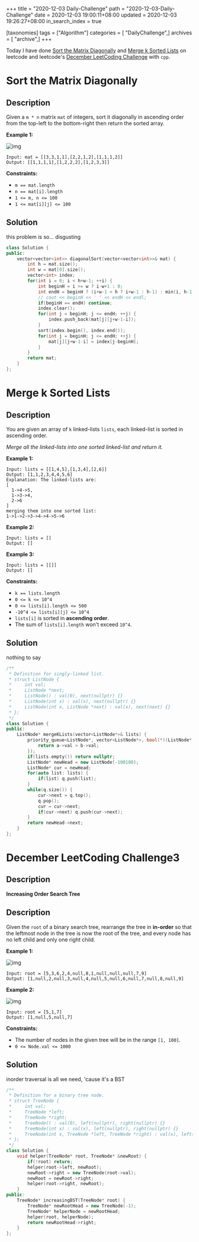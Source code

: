 +++
title = "2020-12-03 Daily-Challenge"
path = "2020-12-03-Daily-Challenge"
date = 2020-12-03 19:00:11+08:00
updated = 2020-12-03 19:26:27+08:00
in_search_index = true

[taxonomies]
tags = ["Algorithm"]
categories = [ "DailyChallenge",]
archives = [ "archive",]
+++

Today I have done [Sort the Matrix Diagonally](https://leetcode.com/problems/sort-the-matrix-diagonally/) and [Merge k Sorted Lists](https://leetcode.com/problems/merge-k-sorted-lists/) on leetcode and leetcode's [December LeetCoding Challenge](https://leetcode.com/explore/challenge/card/december-leetcoding-challenge/569/week-1-december-1st-december-7th/3553/) with `cpp`.

<!-- more -->

# Sort the Matrix Diagonally

## Description

Given a `m * n` matrix `mat` of integers, sort it diagonally in ascending order from the top-left to the bottom-right then return the sorted array.

**Example 1:**

![img](https://assets.leetcode.com/uploads/2020/01/21/1482_example_1_2.png)

```
Input: mat = [[3,3,1,1],[2,2,1,2],[1,1,1,2]]
Output: [[1,1,1,1],[1,2,2,2],[1,2,3,3]]
```

**Constraints:**

- `m == mat.length`
- `n == mat[i].length`
- `1 <= m, n <= 100`
- `1 <= mat[i][j] <= 100`

## Solution

this problem is so... disgusting

``` cpp
class Solution {
public:
    vector<vector<int>> diagonalSort(vector<vector<int>>& mat) {
        int h = mat.size();
        int w = mat[0].size();
        vector<int> index;
        for(int i = 0; i < h+w-1; ++i) {
            int beginH = i >= w ? i-w+1 : 0;
            int endH = beginH ? (i+w-1 < h ? i+w-1 : h-1) : min(i, h-1);
            // cout << beginH << ' ' << endH << endl;
            if(beginH == endH) continue;
            index.clear();
            for(int j = beginH; j <= endH; ++j) {
                index.push_back(mat[j][j+w-1-i]);
            }
            sort(index.begin(), index.end());
            for(int j = beginH; j <= endH; ++j) {
                mat[j][j+w-1-i] = index[j-beginH];
            }
        }
        return mat;
    }
};
```

# Merge k Sorted Lists

## Description

You are given an array of `k` linked-lists `lists`, each linked-list is sorted in ascending order.

*Merge all the linked-lists into one sorted linked-list and return it.*

**Example 1:**

```
Input: lists = [[1,4,5],[1,3,4],[2,6]]
Output: [1,1,2,3,4,4,5,6]
Explanation: The linked-lists are:
[
  1->4->5,
  1->3->4,
  2->6
]
merging them into one sorted list:
1->1->2->3->4->4->5->6
```

**Example 2:**

```
Input: lists = []
Output: []
```

**Example 3:**

```
Input: lists = [[]]
Output: []
```

**Constraints:**

- `k == lists.length`
- `0 <= k <= 10^4`
- `0 <= lists[i].length <= 500`
- `-10^4 <= lists[i][j] <= 10^4`
- `lists[i]` is sorted in **ascending order**.
- The sum of `lists[i].length` won't exceed `10^4`.

## Solution

nothing to say

``` cpp
/**
 * Definition for singly-linked list.
 * struct ListNode {
 *     int val;
 *     ListNode *next;
 *     ListNode() : val(0), next(nullptr) {}
 *     ListNode(int x) : val(x), next(nullptr) {}
 *     ListNode(int x, ListNode *next) : val(x), next(next) {}
 * };
 */
class Solution {
public:
    ListNode* mergeKLists(vector<ListNode*>& lists) {
        priority_queue<ListNode*, vector<ListNode*>, bool(*)(ListNode*, ListNode*)> q([](ListNode* a, ListNode* b){
            return a->val > b->val;
        });
        if(lists.empty()) return nullptr;
        ListNode* newHead = new ListNode(-100100);
        ListNode* cur = newHead;
        for(auto list: lists) {
            if(list) q.push(list);
        }
        while(q.size()) {
            cur->next = q.top();
            q.pop();
            cur = cur->next;
            if(cur->next) q.push(cur->next);
        }
        return newHead->next;
    }
};
```

# December LeetCoding Challenge3

## Description

**Increasing Order Search Tree**

## Description

Given the `root` of a binary search tree, rearrange the tree in **in-order** so that the leftmost node in the tree is now the root of the tree, and every node has no left child and only one right child.

**Example 1:**

![img](https://assets.leetcode.com/uploads/2020/11/17/ex1.jpg)

```
Input: root = [5,3,6,2,4,null,8,1,null,null,null,7,9]
Output: [1,null,2,null,3,null,4,null,5,null,6,null,7,null,8,null,9]
```

**Example 2:**

![img](https://assets.leetcode.com/uploads/2020/11/17/ex2.jpg)

```
Input: root = [5,1,7]
Output: [1,null,5,null,7]
```

**Constraints:**

- The number of nodes in the given tree will be in the range `[1, 100]`.
- `0 <= Node.val <= 1000`

## Solution

inorder traversal is all we need, 'cause it's a BST

``` cpp
/**
 * Definition for a binary tree node.
 * struct TreeNode {
 *     int val;
 *     TreeNode *left;
 *     TreeNode *right;
 *     TreeNode() : val(0), left(nullptr), right(nullptr) {}
 *     TreeNode(int x) : val(x), left(nullptr), right(nullptr) {}
 *     TreeNode(int x, TreeNode *left, TreeNode *right) : val(x), left(left), right(right) {}
 * };
 */
class Solution {
    void helper(TreeNode* root, TreeNode* &newRoot) {
        if(!root) return;
        helper(root->left, newRoot);
        newRoot->right = new TreeNode(root->val);
        newRoot = newRoot->right;
        helper(root->right, newRoot);
    }
public:
    TreeNode* increasingBST(TreeNode* root) {
        TreeNode* newRootHead = new TreeNode(-1);
        TreeNode* helperNode = newRootHead;
        helper(root, helperNode);
        return newRootHead->right;
    }
};
```
